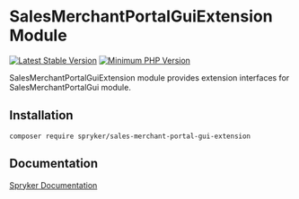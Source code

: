 # SalesMerchantPortalGuiExtension Module
[![Latest Stable Version](https://poser.pugx.org/spryker/sales-merchant-portal-gui-extension/v/stable.svg)](https://packagist.org/packages/spryker/sales-merchant-portal-gui-extension)
[![Minimum PHP Version](https://img.shields.io/badge/php-%3E%3D%207.3-8892BF.svg)](https://php.net/)

SalesMerchantPortalGuiExtension module provides extension interfaces for SalesMerchantPortalGui module.

## Installation

```
composer require spryker/sales-merchant-portal-gui-extension
```

## Documentation

[Spryker Documentation](https://documentation.spryker.com/module_guide/overview.htm)
